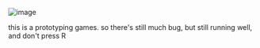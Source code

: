 ![image](https://github.com/user-attachments/assets/bf56b44b-18b0-4a79-b7cb-185d64137c2a)

this is a prototyping games. so there's still much bug, but still running well, and don't press R

